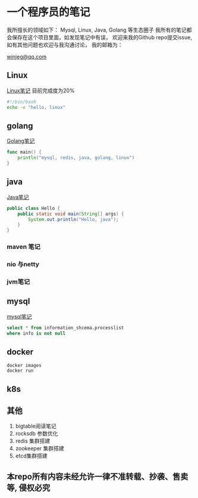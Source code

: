 # 一个程序员的笔记


我所擅长的领域如下： Mysql, Linux, Java, Golang 等生态圈子
我所有的笔记都会保存在这个项目里面，如发现笔记中有误， 欢迎来我的Github repo提交issue, 如有其他问题也欢迎与我沟通讨论， 我的邮箱为：

[winjeg@qq.com](mailto:winjeg@qq.com)
## Linux 
[Linux笔记](./linux.md) 目前完成度为20%
```bash
#!/bin/bash
echo -e "hello, linux"

```

## golang
[Golang笔记](./golang.md)
```go
func main() {
    println("mysql, redis, java, golang, linux")
}
```

## java
[Java笔记](./java.md)
```java
public class Hello {
    public static void main(String[] args) {
        System.out.println("Hello, java");
    }
}
```
### maven 笔记

### nio 与netty

### jvm笔记

## mysql
[mysql笔记](mysql.md)
```sql
select * from information_shcema.processlist
where info is not null
```

## docker
```
docker images
docker run
```

## k8s


## 其他
1. bigtable阅读笔记
2. rocksdb 参数优化
3. redis 集群搭建
4. zookeeper 集群搭建
5. etcd集群搭建


## 本repo所有内容未经允许一律不准转载、抄袭、售卖等, 侵权必究
